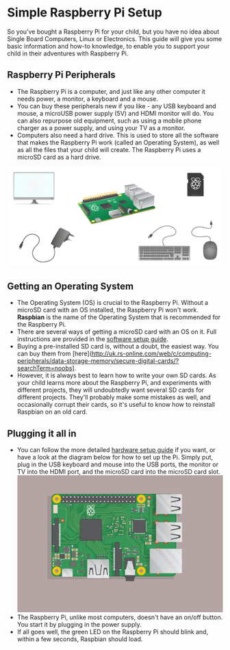 # Simple Raspberry Pi Setup

So you've bought a Raspberry Pi for your child, but you have no idea about Single Board Computers, Linux or Electronics. This guide will give you some basic information and how-to knowledge, to enable you to support your child in their adventures with Raspberry Pi.

## Raspberry Pi Peripherals
- The Raspberry Pi is a computer, and just like any other computer it needs power, a monitor, a keyboard and a mouse.
- You can buy these peripherals new if you like - any USB keyboard and mouse, a microUSB power supply (5V) and HDMI monitor will do. You can also repurpose old equipment, such as using a mobile phone charger as a power supply, and using your TV as a monitor.
- Computers also need a hard drive. This is used to store all the software that makes the Raspberry Pi work (called an Operating System), as well as all the files that your child will create. The Raspberry Pi uses a microSD card as a hard drive.

![](images/all-the-things.png)

## Getting an Operating System
- The Operating System (OS) is crucial to the Raspberry Pi. Without a microSD card with an OS installed, the Raspberry Pi won't work. **Raspbian** is the name of the Operating System that is recommended for the Raspberry Pi.
- There are several ways of getting a microSD card with an OS on it. Full instructions are provided in the [software setup guide](https://www.raspberrypi.org/learning/help-software-guide).
- Buying a pre-installed SD card is, without a doubt, the easiest way. You can buy them from [here](http://uk.rs-online.com/web/c/computing-peripherals/data-storage-memory/secure-digital-cards/?searchTerm=noobs].
- However, it is always best to learn how to write your own SD cards. As your child learns more about the Raspberry Pi, and experiments with different projects, they will undoubtedly want several SD cards for different projects. They'll probably make some mistakes as well, and occasionally corrupt their cards, so it's useful to know how to reinstall Raspbian on an old card.

## Plugging it all in
- You can follow the more detailed [hardware setup guide](https://www.raspberrypi.org/learning/help-hardware-guide) if you want, or have a look at the diagram below for how to set up the Pi. Simply put, plug in the USB keyboard and mouse into the USB ports, the monitor or TV into the HDMI port, and the microSD card into the microSD card slot.
![](images/plug-in.gif)
- The Raspberry Pi, unlike most computers, doesn't have an on/off button. You start it by plugging in the power supply.
- If all goes well, the green LED on the Raspberry Pi should blink and, within a few seconds, Raspbian should load.
